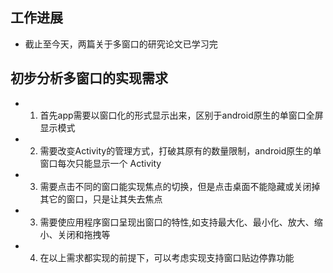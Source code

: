 ## 工作进展
- 截止至今天，两篇关于多窗口的研究论文已学习完
## 初步分析多窗口的实现需求
- 1. 首先app需要以窗口化的形式显示出来，区别于android原生的单窗口全屏显示模式
- 2. 需要改变Activity的管理方式，打破其原有的数量限制，android原生的单窗口每次只能显示一个 Activity
- 3. 需要点击不同的窗口能实现焦点的切换，但是点击桌面不能隐藏或关闭掉其它的窗口，只是让其失去焦点
- 3. 需要使应用程序窗口呈现出窗口的特性,如支持最大化、最小化、放大、缩小、关闭和拖拽等
- 4. 在以上需求都实现的前提下，可以考虑实现支持窗口贴边停靠功能
